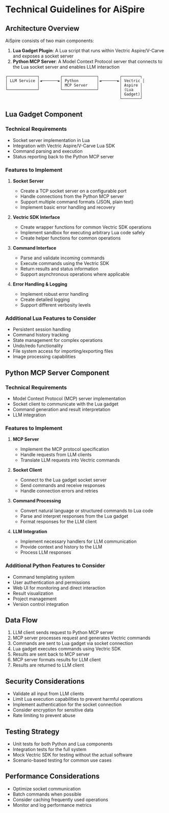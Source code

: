 # Technical Guidelines for AiSpire

## Architecture Overview

AiSpire consists of two main components:

1. **Lua Gadget Plugin**: A Lua script that runs within Vectric Aspire/V-Carve and exposes a socket server
2. **Python MCP Server**: A Model Context Protocol server that connects to the Lua socket server and enables LLM interaction

```
┌─────────────┐         ┌───────────────┐         ┌────────┐
│ LLM Service │◄───────►│ Python        │◄───────►│ Vectric │
│             │         │ MCP Server    │         │ Aspire │
└─────────────┘         └───────────────┘         │ (Lua   │
                                                  │ Gadget)│
                                                  └────────┘
```

## Lua Gadget Component

### Technical Requirements

- Socket server implementation in Lua
- Integration with Vectric Aspire/V-Carve Lua SDK
- Command parsing and execution
- Status reporting back to the Python MCP server

### Features to Implement

1. **Socket Server**
   - Create a TCP socket server on a configurable port
   - Handle connections from the Python MCP server
   - Support multiple command formats (JSON, plain text)
   - Implement basic error handling and recovery

2. **Vectric SDK Interface**
   - Create wrapper functions for common Vectric SDK operations
   - Implement sandbox for executing arbitrary Lua code safely
   - Create helper functions for common operations

3. **Command Interface**
   - Parse and validate incoming commands
   - Execute commands using the Vectric SDK
   - Return results and status information
   - Support asynchronous operations where applicable

4. **Error Handling & Logging**
   - Implement robust error handling
   - Create detailed logging
   - Support different verbosity levels

### Additional Lua Features to Consider

- Persistent session handling
- Command history tracking
- State management for complex operations
- Undo/redo functionality
- File system access for importing/exporting files
- Image processing capabilities

## Python MCP Server Component

### Technical Requirements

- Model Context Protocol (MCP) server implementation
- Socket client to communicate with the Lua gadget
- Command generation and result interpretation
- LLM integration

### Features to Implement

1. **MCP Server**
   - Implement the MCP protocol specification
   - Handle requests from LLM clients
   - Translate LLM requests into Vectric commands

2. **Socket Client**
   - Connect to the Lua gadget socket server
   - Send commands and receive responses
   - Handle connection errors and retries

3. **Command Processing**
   - Convert natural language or structured commands to Lua code
   - Parse and interpret responses from the Lua gadget
   - Format responses for the LLM client

4. **LLM Integration**
   - Implement necessary handlers for LLM communication
   - Provide context and history to the LLM
   - Process LLM responses

### Additional Python Features to Consider

- Command templating system
- User authentication and permissions
- Web UI for monitoring and direct interaction
- Result visualization
- Project management
- Version control integration

## Data Flow

1. LLM client sends request to Python MCP server
2. MCP server processes request and generates Vectric commands
3. Commands are sent to Lua gadget via socket connection
4. Lua gadget executes commands using Vectric SDK
5. Results are sent back to MCP server
6. MCP server formats results for LLM client
7. Results are returned to LLM client

## Security Considerations

- Validate all input from LLM clients
- Limit Lua execution capabilities to prevent harmful operations
- Implement authentication for the socket connection
- Consider encryption for sensitive data
- Rate limiting to prevent abuse

## Testing Strategy

- Unit tests for both Python and Lua components
- Integration tests for the full system
- Mock Vectric SDK for testing without the actual software
- Scenario-based testing for common use cases

## Performance Considerations

- Optimize socket communication
- Batch commands when possible
- Consider caching frequently used operations
- Monitor and log performance metrics